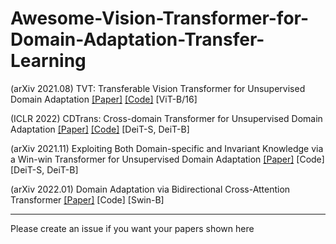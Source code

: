 # Awesome-Vision-Transformer-for-Domain-Adaptation-Transfer-Learning

(arXiv 2021.08) TVT: Transferable Vision Transformer for Unsupervised Domain Adaptation [[Paper]](https://arxiv.org/abs/2108.05988) [[Code]](https://github.com/uta-smile/TVT) \[ViT-B/16\]

(ICLR 2022) CDTrans: Cross-domain Transformer for Unsupervised Domain Adaptation [[Paper]](https://arxiv.org/abs/2109.06165) [[Code]](https://github.com/CDTrans/CDTrans) [DeiT-S, DeiT-B]

(arXiv 2021.11) Exploiting Both Domain-specific and Invariant Knowledge via a Win-win Transformer for Unsupervised Domain Adaptation [[Paper]](https://arxiv.org/abs/2111.12941) [Code] [DeiT-S, DeiT-B] 

(arXiv 2022.01) Domain Adaptation via Bidirectional Cross-Attention Transformer [[Paper]](https://arxiv.org/abs/2201.05887) [Code] [Swin-B] 

<hr />
Please create an issue if you want your papers shown here
